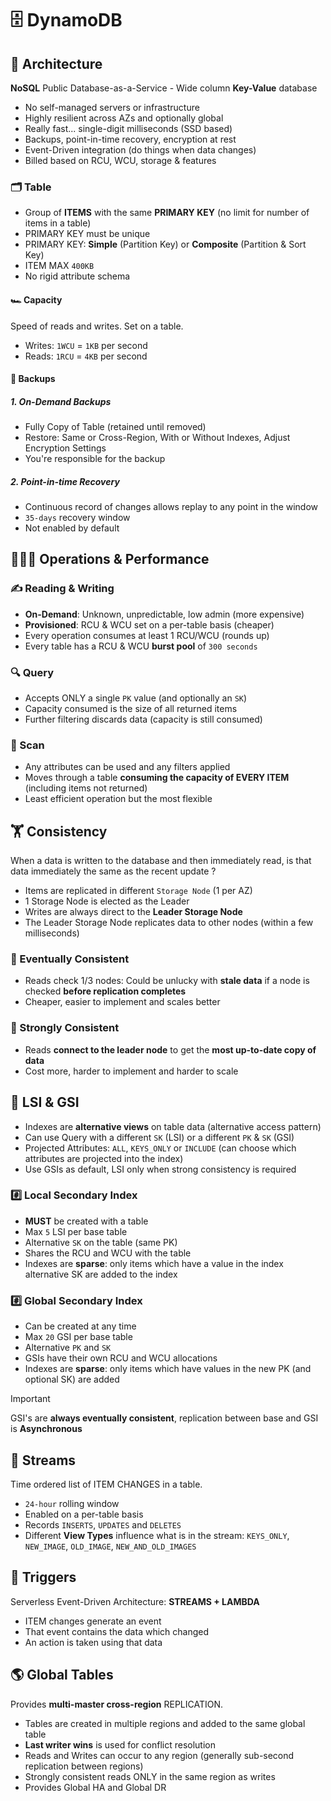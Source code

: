 # 🗄️ DynamoDB

## 📐 Architecture

**NoSQL** Public Database-as-a-Service - Wide column **Key-Value** database

- No self-managed servers or infrastructure
- Highly resilient across AZs and optionally global
- Really fast... single-digit milliseconds (SSD based)
- Backups, point-in-time recovery, encryption at rest
- Event-Driven integration (do things when data changes)
- Billed based on RCU, WCU, storage & features

### 🗂️ Table

- Group of **ITEMS** with the same **PRIMARY KEY** (no limit for number of items in a table)
- PRIMARY KEY must be unique
- PRIMARY KEY: **Simple** (Partition Key) or **Composite** (Partition & Sort Key)
- ITEM MAX `400KB`
- No rigid attribute schema

#### 🏎️ Capacity

Speed of reads and writes. Set on a table.

- Writes: `1WCU` = `1KB` per second
- Reads: `1RCU` = `4KB` per second

#### 💾 Backups

##### 1. On-Demand Backups

- Fully Copy of Table (retained until removed)
- Restore: Same or Cross-Region, With or Without Indexes, Adjust Encryption Settings
- You're responsible for the backup

##### 2. Point-in-time Recovery

- Continuous record of changes allows replay to any point in the window
- `35-days` recovery window
- Not enabled by default

## 👨🏻‍🏭 Operations & Performance

### ✍️ Reading & Writing

- **On-Demand**: Unknown, unpredictable, low admin (more expensive)
- **Provisioned**: RCU & WCU set on a per-table basis (cheaper)
- Every operation consumes at least 1 RCU/WCU (rounds up)
- Every table has a RCU & WCU **burst pool** of `300 seconds`

### 🔍 Query

- Accepts ONLY a single `PK` value (and optionally an `SK`)
- Capacity consumed is the size of all returned items
- Further filtering discards data (capacity is still consumed)

### 🔦 Scan

- Any attributes can be used and any filters applied
- Moves through a table **consuming the capacity of EVERY ITEM** (including items not returned)
- Least efficient operation but the most flexible 

## 🏋️ Consistency

When a data is written to the database and then immediately read, is that data immediately the same as the recent update ?

- Items are replicated in different `Storage Node` (1 per AZ)
- 1 Storage Node is elected as the Leader
- Writes are always direct to the **Leader Storage Node**
- The Leader Storage Node replicates data to other nodes (within a few milliseconds)

### 🤷 Eventually Consistent

- Reads check 1/3 nodes: Could be unlucky with **stale data** if a node is checked **before replication completes**
- Cheaper, easier to implement and scales better

### 💪 Strongly Consistent

- Reads **connect to the leader node** to get the **most up-to-date copy of data**
- Cost more, harder to implement and harder to scale

## 📍 LSI & GSI

- Indexes are **alternative views** on table data (alternative access pattern)
- Can use Query with a different `SK` (LSI) or a different `PK` & `SK` (GSI)
- Projected Attributes: `ALL`, `KEYS_ONLY` or `INCLUDE` (can choose which attributes are projected into the index)
- Use GSIs as default, LSI only when strong consistency is required

### #️⃣ Local Secondary Index

- **MUST** be created with a table
- Max `5` LSI per base table
- Alternative `SK` on the table (same PK)
- Shares the RCU and WCU with the table
- Indexes are **sparse**: only items which have a value in the index alternative SK are added to the index

### #️⃣ Global Secondary Index

- Can be created at any time 
- Max `20` GSI per base table
- Alternative `PK` and `SK`
- GSIs have their own RCU and WCU allocations
- Indexes are **sparse**: only items which have values in the new PK (and optional SK) are added

> [!IMPORTANT]
> GSI's are **always eventually consistent**, replication between base and GSI is **Asynchronous**

## 🔴 Streams

Time ordered list of ITEM CHANGES in a table.

- `24-hour` rolling window
- Enabled on a per-table basis
- Records `INSERTS`, `UPDATES` and `DELETES`
- Different **View Types** influence what is in the stream: `KEYS_ONLY`, `NEW_IMAGE`, `OLD_IMAGE`, `NEW_AND_OLD_IMAGES`

## 🔫 Triggers

Serverless Event-Driven Architecture: **STREAMS + LAMBDA**

- ITEM changes generate an event
- That event contains the data which changed
- An action is taken using that data

## 🌎 Global Tables

Provides **multi-master cross-region** REPLICATION.

- Tables are created in multiple regions and added to the same global table
- **Last writer wins** is used for conflict resolution
- Reads and Writes can occur to any region (generally sub-second replication between regions)
- Strongly consistent reads ONLY in the same region as writes
- Provides Global HA and Global DR
